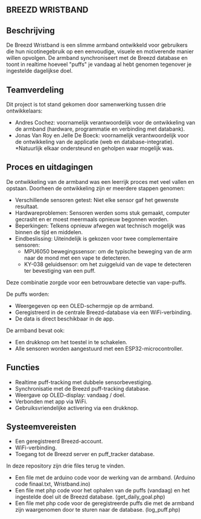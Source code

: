 BREEZD WRISTBAND
----------------

Beschrijving
------------
De Breezd Wristband is een slimme armband ontwikkeld voor gebruikers die hun nicotinegebruik op een eenvoudige, visuele en motiverende manier willen opvolgen. De armband synchroniseert met de Breezd database en toont in realtime hoeveel "puffs" je vandaag al hebt genomen tegenover je ingestelde dagelijkse doel.

Teamverdeling
-------------
Dit project is tot stand gekomen door samenwerking tussen drie ontwikkelaars:

- Andres Cochez: voornamelijk verantwoordelijk voor de ontwikkeling van de armband (hardware, programmatie en verbinding met databank).
- Jonas Van Roy en Jelle De Boeck: voornamelijk verantwoordelijk voor de ontwikkeling van de applicatie (web en database-integratie).
  *Natuurlijk elkaar ondersteund en geholpen waar mogelijk was.

Proces en uitdagingen
---------------------
De ontwikkeling van de armband was een leerrijk proces met veel vallen en opstaan. Doorheen de ontwikkeling zijn er meerdere stappen genomen:

- Verschillende sensoren getest: Niet elke sensor gaf het gewenste resultaat.
- Hardwareproblemen: Sensoren werden soms stuk gemaakt, computer gecrasht en er moest meermaals opnieuw begonnen worden.
- Beperkingen: Telkens opnieuw afwegen wat technisch mogelijk was binnen de tijd en middelen.
- Eindbeslissing: Uiteindelijk is gekozen voor twee complementaire sensoren:
  - MPU6050 bewegingssensor: om de typische beweging van de arm naar de mond met een vape te detecteren.
  - KY-038 geluidsensor: om het zuiggeluid van de vape te detecteren ter bevestiging van een puff.

Deze combinatie zorgde voor een betrouwbare detectie van vape-puffs.

De puffs worden:
- Weergegeven op een OLED-schermpje op de armband.
- Geregistreerd in de centrale Breezd-database via een WiFi-verbinding.
- De data is direct beschikbaar in de app.

De armband bevat ook:
- Een drukknop om het toestel in te schakelen.
- Alle sensoren worden aangestuurd met een ESP32-microcontroller.

Functies
--------
- Realtime puff-tracking met dubbele sensorbevestiging.
- Synchronisatie met de Breezd puff-tracking database.
- Weergave op OLED-display: vandaag / doel.
- Verbonden met app via WiFi.
- Gebruiksvriendelijke activering via een drukknop.

Systeemvereisten
----------------
- Een geregistreerd Breezd-account.
- WiFi-verbinding.
- Toegang tot de Breezd server en puff_tracker database.

In deze repository zijn drie files terug te vinden. 
- Een file met de arduino code voor de werking van de armband. (Arduino code finaal.txt, Wristband.ino)
- Een file met php code voor het ophalen van de puffs (vandaag) en het ingestelde doel uit de Breezd database. (get_daily_goal.php)
- Een file met php code voor de geregistreerde puffs die met de armband zijn waargenomen door te sturen naar de database. (log_puff.php)

  
